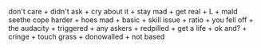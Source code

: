 don't care + didn't ask + cry about it + stay mad + get real + L + mald seethe cope harder + hoes mad + basic + skill issue + ratio + you fell off + the audacity + triggered + any askers + redpilled + get a life + ok and? + cringe + touch grass + donowalled + not based
